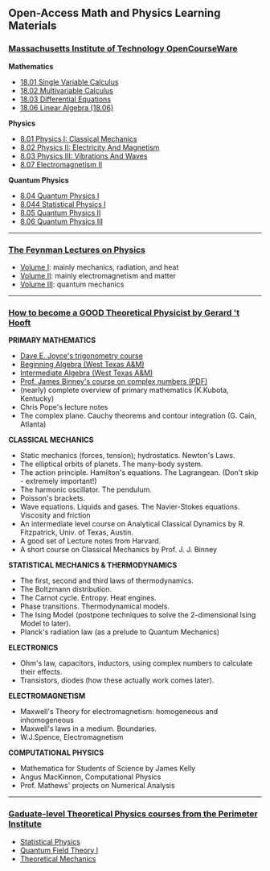 ## Open-Access Math and Physics Learning Materials

### [Massachusetts Institute of Technology OpenCourseWare](https://www.ocw.somaliren.org.so/courses/find-by-topic/#cat=science&subcat=physics&spec=theoreticalphysics)

**Mathematics**
- [18.01 Single Variable Calculus](https://ocw.mit.edu/courses/18-01sc-single-variable-calculus-fall-2010/pages/syllabus/)
- [18.02 Multivariable Calculus](https://ocw.mit.edu/courses/18-02sc-multivariable-calculus-fall-2010/pages/syllabus/)
- [18.03 Differential Equations](https://ocw.mit.edu/courses/18-03sc-differential-equations-fall-2011/)
- [18.06 Linear Algebra (18.06)](https://ocw.mit.edu/courses/18-06sc-linear-algebra-fall-2011/pages/syllabus/)

**Physics**
- [8.01 Physics I: Classical Mechanics](https://ocw.mit.edu/courses/8-01sc-classical-mechanics-fall-2016/pages/syllabus/)
- [8.02 Physics II: Electricity And Magnetism](https://ocw.mit.edu/courses/8-02-physics-ii-electricity-and-magnetism-spring-2007/pages/syllabus/)
- [8.03 Physics III: Vibrations And Waves](https://ocw.mit.edu/courses/8-03sc-physics-iii-vibrations-and-waves-fall-2016/pages/syllabus/)
- [8.07 Electromagnetism II](https://www.ocw.somaliren.org.so/courses/physics/8-07-electromagnetism-ii-fall-2012/index.htm)

**Quantum Physics**
- [8.04 Quantum Physics I](https://ocw.mit.edu/courses/8-04-quantum-physics-i-spring-2016/pages/syllabus/)
- [8.044 Statistical Physics I](https://ocw.mit.edu/courses/8-044-statistical-physics-i-spring-2013/pages/syllabus/)
- [8.05 Quantum Physics II](https://ocw.mit.edu/courses/8-05-quantum-physics-ii-fall-2013/pages/syllabus/)
- [8.06 Quantum Physics III](https://ocw.mit.edu/courses/8-06-quantum-physics-iii-spring-2018/pages/syllabus/)
  
---

### [The Feynman Lectures on Physics](https://www.feynmanlectures.caltech.edu/)
- [Volume I](https://www.feynmanlectures.caltech.edu/I_toc.html): mainly mechanics, radiation, and heat
- [Volume II](https://www.feynmanlectures.caltech.edu/II_toc.html): mainly electromagnetism and matter
- [Volume III](https://www.feynmanlectures.caltech.edu/III_toc.html): quantum mechanics

---

### [How to become a GOOD Theoretical Physicist by Gerard 't Hooft](https://www.goodtheorist.science/)

**PRIMARY MATHEMATICS**
- [Dave E. Joyce's trigonometry course](https://www2.clarku.edu/faculty/djoyce/trig/)
- [Beginning Algebra (West Texas A&M)](https://www.wtamu.edu/academic/anns/mps/math/mathlab/beg_algebra/)
- [Intermediate Algebra (West Texas A&M)](https://www.wtamu.edu/academic/anns/mps/math/mathlab/int_algebra/index.htm)
- [Prof. James Binney's course on complex numbers (PDF)](https://www-thphys.physics.ox.ac.uk/people/JamesBinney/complex.pdf)
- (nearly) complete overview of primary mathematics (K.Kubota, Kentucky)
- Chris Pope's lecture notes
- The complex plane. Cauchy theorems and contour integration (G. Cain, Atlanta)

**CLASSICAL MECHANICS**
- Static mechanics (forces, tension); hydrostatics. Newton's Laws.
- The elliptical orbits of planets. The many-body system.
- The action principle. Hamilton's equations. The Lagrangean. (Don't skip - extremely important!)
- The harmonic oscillator. The pendulum.
- Poisson's brackets.
- Wave equations. Liquids and gases. The Navier-Stokes equations. Viscosity and friction
- An intermediate level course on Analytical Classical Dynamics by R. Fitzpatrick, Univ. of Texas, Austin.
- A good set of Lecture notes from Harvard.
- A short course on Classical Mechanics by Prof. J. J. Binney

**STATISTICAL MECHANICS & THERMODYNAMICS**
- The first, second and third laws of thermodynamics.
- The Boltzmann distribution.
- The Carnot cycle. Entropy. Heat engines.
- Phase transitions. Thermodynamical models.
- The Ising Model (postpone techniques to solve the 2-dimensional Ising Model to later).
- Planck's radiation law (as a prelude to Quantum Mechanics)

**ELECTRONICS**
- Ohm's law, capacitors, inductors, using complex numbers to calculate their effects.
- Transistors, diodes (how these actually work comes later).

**ELECTROMAGNETISM**
- Maxwell's Theory for electromagnetism: homogeneous and inhomogeneous
- Maxwell's laws in a medium. Boundaries.
- W.J.Spence, Electromagnetism

**COMPUTATIONAL PHYSICS**
- Mathematica for Students of Science by James Kelly
- Angus MacKinnon, Computational Physics
- Prof. Mathews' projects on Numerical Analysis

---

### [Gaduate-level Theoretical Physics courses from the Perimeter Institute]()
- [Statistical Physics](https://psi-online.perimeterinstitute.ca/courses/take/statistical-physics)
- [Quantum Field Theory I](https://psi-online.perimeterinstitute.ca/courses/take/quantum-field-theory-i-student)
- [Theoretical Mechanics](https://psi-online.perimeterinstitute.ca/courses/take/theoretical-mechanics)

